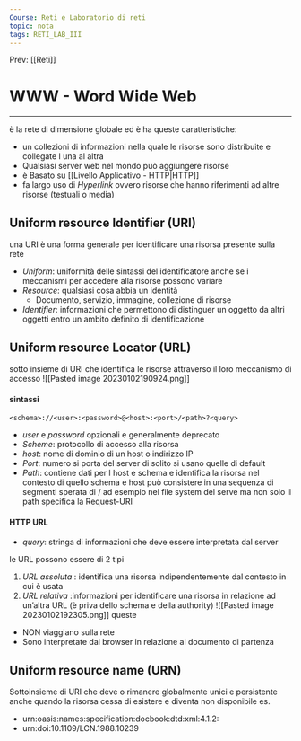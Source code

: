 ```yaml
---
Course: Reti e Laboratorio di reti
topic: nota
tags: RETI_LAB_III
---
```


Prev: [[Reti]]

# WWW - Word Wide Web
---

è la rete di dimensione globale ed è ha queste caratteristiche: 
- un collezioni di informazioni nella quale le risorse sono distribuite e collegate l una al altra
- Qualsiasi server web nel mondo può aggiungere risorse
- è Basato su [[Livello Applicativo - HTTP|HTTP]]
- fa largo uso di _Hyperlink_  ovvero risorse che hanno riferimenti ad altre risorse (testuali o media)


## Uniform resource Identifier (URI)
una URI è una forma generale per identificare una risorsa presente sulla rete
- _Uniform_: uniformità delle sintassi del identificatore anche se i meccanismi per accedere alla risorse possono variare
- _Resource_: qualsiasi cosa abbia un identità 
	- Documento, servizio, immagine, collezione di risorse
- _Identifier_: informazioni che permettono di distinguer un oggetto da altri oggetti entro un ambito definito di identificazione

## Uniform resource Locator (URL)
sotto insieme di URI che identifica le risorse attraverso il loro meccanismo di accesso
![[Pasted image 20230102190924.png]]
#### sintassi 
	<schema>://<user>:<password>@<host>:<port>/<path>?<query>
- _user_ e _password_ opzionali e generalmente deprecato
- _Scheme_: protocollo di accesso alla risorsa
- _host_: nome di dominio di un host o indirizzo IP
- _Port_: numero si porta del server di solito si usano quelle di default
- _Path_: contiene dati per l host e schema e identifica la risorsa nel contesto di quello schema e host può consistere in una sequenza di segmenti sperata di / ad esempio nel file system del serve ma non solo il path specifica la Request-URI
#### HTTP URL
- _query_: stringa di informazioni che deve essere interpretata dal server

le URL possono essere di 2 tipi
1. _URL assoluta_ : identifica una risorsa indipendentemente dal contesto in cui è usata
2. _URL relativa_ :informazioni per identificare una risorsa in relazione ad un’altra URL (è priva dello schema e della authority)
	![[Pasted image 20230102192305.png]]
queste
- NON viaggiano sulla rete 
- Sono interpretate dal browser in relazione al documento di partenza

## Uniform resource name (URN)
Sottoinsieme di URI che deve o rimanere globalmente unici e persistente anche quando la risorsa cessa di esistere e diventa non disponibile es. 
- urn:oasis:names:specification:docbook:dtd:xml:4.1.2: 
- urn:doi:10.1109/LCN.1988.10239
